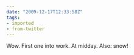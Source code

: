 ```yaml
---
date: "2009-12-17T12:33:58Z"
tags:
- imported
- from-twitter
---
```

Wow. First one into work. At midday. Also: snow\!
